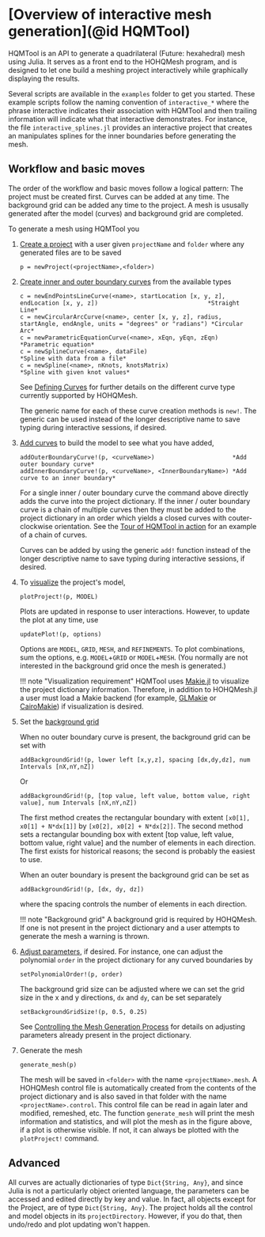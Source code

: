 # [Overview of interactive mesh generation](@id HQMTool)

HQMTool is an API to generate a quadrilateral (Future: hexahedral) mesh using Julia.
It serves as a front end to the HOHQMesh program, and is designed to let one build a
meshing project interactively while graphically displaying the results.

Several scripts are available in the `examples` folder
to get you started. These example scripts follow the naming convention of `interactive_*` where
the phrase interactive indicates their association with HQMTool and then trailing information
will indicate what that interactive demonstrates. For instance, the file `interactive_splines.jl`
provides an interactive project that creates an manipulates splines for the inner boundaries before
generating the mesh.

## Workflow and basic moves

The order of the workflow and basic moves follow a logical pattern: The project must be created first.
Curves can be added at any time. The background grid can be added any time to the project.
A mesh is ususally generated after the model (curves) and background grid are completed.

To generate a mesh using HQMTool you

1. [Create a project](#newProject) with a user given `projectName` and `folder` where any generated files are to be saved

   ```
   p = newProject(<projectName>,<folder>)
   ```

2. [Create inner and outer boundary curves](#DefiningCurves) from the available types

   ```
   c = newEndPointsLineCurve(<name>, startLocation [x, y, z], endLocation [x, y, z])                               *Straight Line*
   c = newCircularArcCurve(<name>, center [x, y, z], radius, startAngle, endAngle, units = "degrees" or "radians") *Circular Arc*
   c = newParametricEquationCurve(<name>, xEqn, yEqn, zEqn)                                                        *Parametric equation*
   c = newSplineCurve(<name>, dataFile)                                                                            *Spline with data from a file*
   c = newSpline(<name>, nKnots, knotsMatrix)                                                                      *Spline with given knot values*
   ```

   See [Defining Curves](@ref) for further details on the different curve type currently supported by HOHQMesh.

   The generic name for each of these curve creation methods is `new!`. The generic can be used instead of the longer descriptive name to save typing during interactive sessions, if desired.

3. [Add curves](#AddingCurves) to build the model to see what you have added,

   ```
   addOuterBoundaryCurve!(p, <curveName>)                      *Add outer boundary curve*
   addInnerBoundaryCurve!(p, <curveName>, <InnerBoundaryName>) *Add curve to an inner boundary*
   ```

   For a single inner / outer boundary curve the command above directly adds the curve into the project dictionary. If the inner / outer boundary curve is a chain of multiple curves then they must be added to the project dictionary in an order which yields a closed curves with couter-clockwise orientation. See the [Tour of HQMTool in action](@ref) for an example of a chain of curves.

   Curves can be added by using the generic `add!` function instead of the longer descriptive name to save typing during interactive sessions, if desired.

4. To [visualize](#Plotting) the project's model,

   ```
   plotProject!(p, MODEL)
   ```

   Plots are updated in response to user interactions. However, to update the plot at any time, use

   ```
   updatePlot!(p, options)
   ```

   Options are `MODEL`, `GRID`, `MESH`, and `REFINEMENTS`. To plot combinations, sum the options, e.g.
   `MODEL`+`GRID` or `MODEL`+`MESH`. (You normally are not interested in the background grid once
   the mesh is generated.)

   !!! note "Visualization requirement"
       HQMTool uses [Makie.jl](https://github.com/JuliaPlots/Makie.jl/) to visualize
       the project dictionary information. Therefore, in addition to HOHQMesh.jl a user must
       load a Makie backend (for example, [GLMakie](https://github.com/JuliaPlots/GLMakie.jl/) or
       [CairoMakie](https://github.com/JuliaPlots/CairoMakie.jl)) if visualization is desired.

5. Set the [background grid](#(#BackgroundGrid))

   When no outer boundary curve is present, the background grid can be set with

   ```
   addBackgroundGrid!(p, lower left [x,y,z], spacing [dx,dy,dz], num Intervals [nX,nY,nZ])
   ```

   Or

   ```
   addBackgroundGrid!(p, [top value, left value, bottom value, right value], num Intervals [nX,nY,nZ])
   ```

   The first method creates the rectangular boundary with extent `[x0[1], x0[1] + N*dx[1]]` by
   `[x0[2], x0[2] + N*dx[2]]`. The second method sets a rectangular bounding box with extent
   [top value, left value, bottom value, right value] and the number of elements in each direction.
   The first exists for historical reasons; the second is probably the easiest to use.

   When an outer boundary is present the background grid can be set as

   ```
   addBackgroundGrid!(p, [dx, dy, dz])
   ```

   where the spacing controls the number of elements in each direction.

   !!! note "Background grid"
       A background grid is required by HOHQMesh. If one is not present in the project dictionary
       and a user attempts to generate the mesh a warning is thrown.

6. [Adjust parameters](#RunParameters), if desired. For instance, one can adjust the polynomial
   `order` in the project dictionary for any curved boundaries by

   ```
   setPolynomialOrder!(p, order)
   ```

   The background grid size can be adjusted where we can set the grid size in the x and y directions,
   `dx` and `dy`, can be set separately

   ```
   setBackgroundGridSize!(p, 0.5, 0.25)
   ```

   See [Controlling the Mesh Generation Process](@ref) for details on adjusting parameters already present
   in the project dictionary.

7. Generate the mesh

   ```
   generate_mesh(p)
   ```

   The mesh will be saved in `<folder>` with the name `<projectName>.mesh`. A HOHQMesh control file
   is automatically created from the contents of the project dictionary and is also saved in that folder
   with the name `<projectName>.control`. This control file can be read in again later and modified,
   remeshed, etc. The function `generate_mesh` will print the mesh information and statistics, and will
   plot the mesh as in the figure above, if a plot is otherwise visible.
   If not, it can always be plotted with the `plotProject!` command.

## Advanced

All curves are actually dictionaries of type `Dict{String, Any}`, and since Julia is not a particularly object oriented language,
the parameters can be accessed and edited directly by key and value. In fact, all objects except for the Project,
are of type `Dict{String, Any}`. The project holds all the control and model objects in its `projectDirectory`.
However, if you do that, then undo/redo and plot updating won't happen.